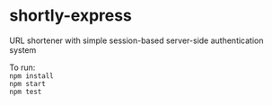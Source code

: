 # shortly-express

URL shortener with simple session-based server-side authentication system<br>

To run: <br>
`npm install` <br>
`npm start` <br>
`npm test` <br>